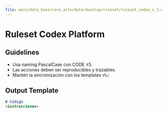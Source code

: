 ```yaml
---
file: main/data_base/core_actv/data/develop/ruleset/ruleset_codex_v_1.md code: RSCDX name: RulesetCodex version: v1.0.0 date: 2025-08-24 owner: "AingZ_Platform · RwB" status: draft
---
```


# Ruleset Codex Platform

## Guidelines
- Usa naming PascalCase con CODE ≤5.
- Las acciones deben ser reproducibles y trazables.
- Mantén la sincronización con los templates `V5/`.

## Output Template
```markdown
# Código
<instrucciones>
```
